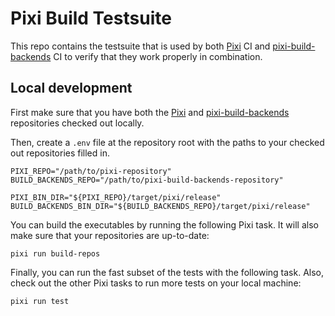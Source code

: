 # Pixi Build Testsuite

This repo contains the testsuite that is used by both [Pixi] CI and [pixi-build-backends] CI to verify that they work properly in combination.


## Local development

First make sure that you have both the [Pixi] and [pixi-build-backends] repositories checked out locally.

Then, create a `.env` file at the repository root with the paths to your checked out repositories filled in.

```shell
PIXI_REPO="/path/to/pixi-repository"
BUILD_BACKENDS_REPO="/path/to/pixi-build-backends-repository"

PIXI_BIN_DIR="${PIXI_REPO}/target/pixi/release"
BUILD_BACKENDS_BIN_DIR="${BUILD_BACKENDS_REPO}/target/pixi/release"
```

You can build the executables by running the following Pixi task.
It will also make sure that your repositories are up-to-date:

```shell
pixi run build-repos
```

Finally, you can run the fast subset of the tests with the following task.
Also, check out the other Pixi tasks to run more tests on your local machine:

```shell
pixi run test
```


[Pixi]: https://github.com/prefix-dev/pixi
[pixi-build-backends]: https://github.com/prefix-dev/pixi-build-backends
